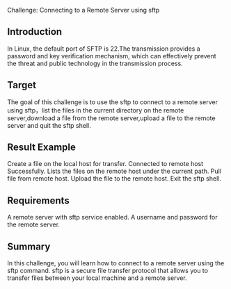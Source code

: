 Challenge: Connecting to a Remote Server using sftp

## Introduction

In Linux, the default port of SFTP is 22.The transmission provides a password and key verification mechanism, which can effectively prevent the threat and public technology in the transmission process.

## Target

The goal of this challenge is to use the sftp to connect to a remote server using sftp，list the files in the current directory on the remote server,download a file from the remote server,upload a file to the remote server and quit the sftp shell.

## Result Example

Create a file on the local host for transfer.
Connected to remote host Successfully.
Lists the files on the remote host under the current path.
Pull file from remote host.
Upload the file to the remote host.
Exit the sftp shell.

## Requirements

A remote server with sftp service enabled.
A username and password for the remote server.

## Summary

In this challenge, you will learn how to connect to a remote server using the sftp command. sftp is a secure file transfer protocol that allows you to transfer files between your local machine and a remote server.
